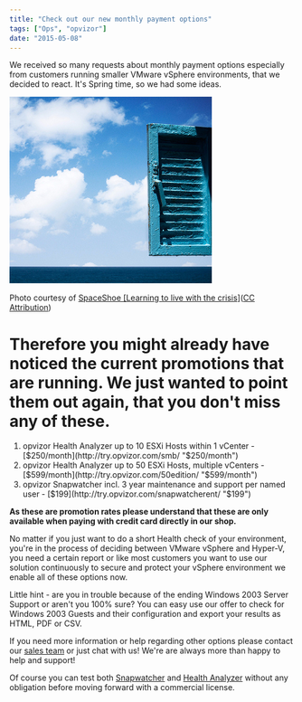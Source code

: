```yaml
---
title: "Check out our new monthly payment options"
tags: ["Ops", "opvizor"]
date: "2015-05-08"
---
```


We received so many requests about monthly payment options especially from customers running smaller VMware vSphere environments, that we decided to react. It's Spring time, so we had some ideas.

![Monthly payment options at Opvizor](/images/blog/wpid-66037d549e064f3e8705045acf8b54e5.jpg)

Photo courtesy of [SpaceShoe \[Learning to live with the crisis\]](https://www.flickr.com/photos/50696182@N02/5738949569/)([CC Attribution](http://creativecommons.org/licenses/by/3.0/))

# Therefore you might already have noticed the current promotions that are running. We just wanted to point them out again, that you don't miss any of these.

1. opvizor Health Analyzer up to 10 ESXi Hosts within 1 vCenter - [$250/month](http://try.opvizor.com/smb/ "$250/month")
2. opvizor Health Analyzer up to 50 ESXi Hosts, multiple vCenters - [$599/month](http://try.opvizor.com/50edition/ "$599/month")
3. opvizor Snapwatcher incl. 3 year maintenance and support per named user - [$199](http://try.opvizor.com/snapwatcherent/ "$199")

**As these are promotion rates please understand that these are only available when paying with credit card directly in our shop.**

No matter if you just want to do a short Health check of your environment, you're in the process of deciding between VMware vSphere and Hyper-V, you need a certain report or like most customers you want to use our solution continuously to secure and protect your vSphere environment we enable all of these options now.

Little hint - are you in trouble because of the ending Windows 2003 Server Support or aren't you 100% sure? You can easy use our offer to check for Windows 2003 Guests and their configuration and export your results as HTML, PDF or CSV.

If you need more information or help regarding other options please contact our [sales team](http://mailto:sales@opvizor.com " sales team ") or just chat with us! We're are always more than happy to help and support!

Of course you can test both [Snapwatcher](http://www.snapwatcher.com "Snapwatcher") and [Health Analyzer](https://www.opvizor.com/register "Health Analyzer") without any obligation before moving forward with a commercial license.
